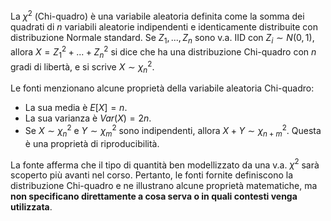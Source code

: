 La $\chi^2$ (Chi-quadro) è una variabile aleatoria definita come la somma dei quadrati di $n$ variabili aleatorie indipendenti e identicamente distribuite con distribuzione Normale standard. Se $Z_1, ..., Z_n$ sono v.a. IID con $Z_i \sim N(0, 1)$, allora $X = Z_1^2 + ... + Z_n^2$ si dice che ha una distribuzione Chi-quadro con $n$ gradi di libertà, e si scrive $X \sim \chi^2_n$.

Le fonti menzionano alcune proprietà della variabile aleatoria Chi-quadro:

- La sua media è $E[X] = n$.
- La sua varianza è $Var(X) = 2n$.
- Se $X \sim \chi^2_n$ e $Y \sim \chi^2_m$ sono indipendenti, allora $X + Y \sim \chi^2_{n+m}$. Questa è una proprietà di riproducibilità.

La fonte afferma che il tipo di quantità ben modellizzato da una v.a. $\chi^2$ sarà scoperto più avanti nel corso. Pertanto, le fonti fornite definiscono la distribuzione Chi-quadro e ne illustrano alcune proprietà matematiche, ma **non specificano direttamente a cosa serva o in quali contesti venga utilizzata**.